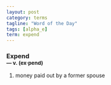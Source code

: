 ```yaml
---
layout: post
category: terms
tagline: "Word of the Day"
tags: [alpha_e]
term: expend
---
```


<h3>Expend<br/> <small>&mdash; v. (ex<span>&middot;</span>pend)</small></h3>
<p><ol><li>money paid out by a former spouse</li>
</ol></p>

